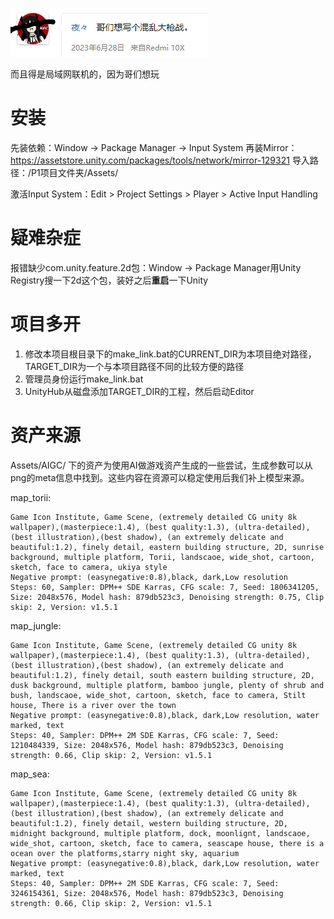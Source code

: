 ![intro](intro.png)

而且得是局域网联机的，因为哥们想玩

# 安装

先装依赖：Window -> Package Manager -> Input System
再装Mirror：https://assetstore.unity.com/packages/tools/network/mirror-129321 导入路径：/P1项目文件夹/Assets/

激活Input System：Edit > Project Settings > Player > Active Input Handling

# 疑难杂症

报错缺少com.unity.feature.2d包：Window -> Package Manager用Unity Registry搜一下2d这个包，装好之后**重启**一下Unity

# 项目多开

1. 修改本项目根目录下的make_link.bat的CURRENT_DIR为本项目绝对路径，TARGET_DIR为一个与本项目路径不同的比较方便的路径
2. 管理员身份运行make_link.bat
3. UnityHub从磁盘添加TARGET_DIR的工程，然后启动Editor

# 资产来源

Assets/AIGC/ 下的资产为使用AI做游戏资产生成的一些尝试，生成参数可以从png的meta信息中找到。这些内容在资源可以稳定使用后我们补上模型来源。

map_torii:
```
Game Icon Institute, Game Scene, (extremely detailed CG unity 8k wallpaper),(masterpiece:1.4), (best quality:1.3), (ultra-detailed), (best illustration),(best shadow), (an extremely delicate and beautiful:1.2), finely detail, eastern building structure, 2D, sunrise background, multiple platform, Torii, landscaoe, wide_shot, cartoon, sketch, face to camera, ukiya style
Negative prompt: (easynegative:0.8),black, dark,Low resolution
Steps: 60, Sampler: DPM++ SDE Karras, CFG scale: 7, Seed: 1806341205, Size: 2048x576, Model hash: 879db523c3, Denoising strength: 0.75, Clip skip: 2, Version: v1.5.1
```

map_jungle:
```
Game Icon Institute, Game Scene, (extremely detailed CG unity 8k wallpaper),(masterpiece:1.4), (best quality:1.3), (ultra-detailed), (best illustration),(best shadow), (an extremely delicate and beautiful:1.2), finely detail, south eastern building structure, 2D, dusk background, multiple platform, bamboo jungle, plenty of shrub and bush, landscaoe, wide_shot, cartoon, sketch, face to camera, Stilt house, There is a river over the town
Negative prompt: (easynegative:0.8),black, dark,Low resolution, water marked, text
Steps: 40, Sampler: DPM++ 2M SDE Karras, CFG scale: 7, Seed: 1210484339, Size: 2048x576, Model hash: 879db523c3, Denoising strength: 0.66, Clip skip: 2, Version: v1.5.1
```

map_sea:
```
Game Icon Institute, Game Scene, (extremely detailed CG unity 8k wallpaper),(masterpiece:1.4), (best quality:1.3), (ultra-detailed), (best illustration),(best shadow), (an extremely delicate and beautiful:1.2), finely detail, western building structure, 2D, midnight background, multiple platform, dock, moonlignt, landscaoe, wide_shot, cartoon, sketch, face to camera, seascape house, there is a ocean over the platforms,starry night sky, aquarium
Negative prompt: (easynegative:0.8),black, dark,Low resolution, water marked, text
Steps: 40, Sampler: DPM++ 2M SDE Karras, CFG scale: 7, Seed: 3246154361, Size: 2048x576, Model hash: 879db523c3, Denoising strength: 0.66, Clip skip: 2, Version: v1.5.1
```